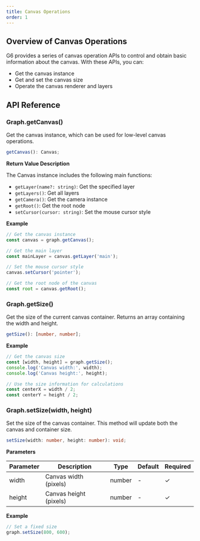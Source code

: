 ```yaml
---
title: Canvas Operations
order: 1
---
```


## Overview of Canvas Operations

G6 provides a series of canvas operation APIs to control and obtain basic information about the canvas. With these APIs, you can:

- Get the canvas instance
- Get and set the canvas size
- Operate the canvas renderer and layers

## API Reference

### Graph.getCanvas()

Get the canvas instance, which can be used for low-level canvas operations.

```typescript
getCanvas(): Canvas;
```

**Return Value Description**

The Canvas instance includes the following main functions:

- `getLayer(name?: string)`: Get the specified layer
- `getLayers()`: Get all layers
- `getCamera()`: Get the camera instance
- `getRoot()`: Get the root node
- `setCursor(cursor: string)`: Set the mouse cursor style

**Example**

```typescript
// Get the canvas instance
const canvas = graph.getCanvas();

// Get the main layer
const mainLayer = canvas.getLayer('main');

// Set the mouse cursor style
canvas.setCursor('pointer');

// Get the root node of the canvas
const root = canvas.getRoot();
```

### Graph.getSize()

Get the size of the current canvas container. Returns an array containing the width and height.

```typescript
getSize(): [number, number];
```

**Example**

```typescript
// Get the canvas size
const [width, height] = graph.getSize();
console.log('Canvas width:', width);
console.log('Canvas height:', height);

// Use the size information for calculations
const centerX = width / 2;
const centerY = height / 2;
```

### Graph.setSize(width, height)

Set the size of the canvas container. This method will update both the canvas and container size.

```typescript
setSize(width: number, height: number): void;
```

**Parameters**

| Parameter | Description            | Type   | Default | Required |
| --------- | ---------------------- | ------ | ------- | -------- |
| width     | Canvas width (pixels)  | number | -       | ✓        |
| height    | Canvas height (pixels) | number | -       | ✓        |

**Example**

```typescript
// Set a fixed size
graph.setSize(800, 600);
```
